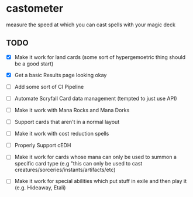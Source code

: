 # castometer
measure the speed at which you can cast spells with your magic deck

## TODO
- [x] Make it work for land cards (some sort of hypergemoetric thing should be a good start)
- [x] Get a basic Results page looking okay
- [ ] Add some sort of CI Pipeline
- [ ] Automate Scryfall Card data management (tempted to just use API)
- [ ] Make it work with Mana Rocks and Mana Dorks
- [ ] Support cards that aren't in a normal layout
- [ ] Make it work with cost reduction spells 
- [ ] Properly Support cEDH
- [ ] Make it work for cards whose mana can only be used to summon a specific card type (e.g "this can only be used to cast creatures/sorceries/instants/artifacts/etc)
- [ ] Make it work for special abilities which put stuff in exile and then play it (e.g. Hideaway, Etali)

